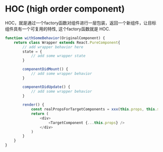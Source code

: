 # HOC (high order component)
HOC，就是通过一个factory函数对组件进行一层包装，返回一个新组件，让目标组件具有一个可复用的特性, 这个factory函数就是 HOC.

```js
function withSomeBehavior(OriginalComponent) {
    return class Wrapper extends React.PureComponent{
        // add wrapper behavior here
        state = {
            // add some wrapper state
        }

        componentDidMount() {
            // add some wrapper behavior
        }

        componentDidUpdate() {
            // add some wrapper behavior
        }
     
        render() {
            const realPropsForTargetComponents = xxx(this.props, this.state);
            return (
                <div>
                    <TargetComponent {...this.props} />
                </div>
            )
        }
    }
}
```







